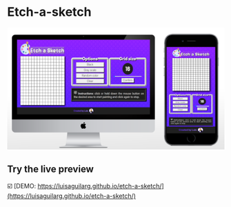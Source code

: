 # Etch-a-sketch
![App Screenshot](https://raw.githubusercontent.com/LuisAguilarG/etch-a-sketch/refs/heads/main/images/demo.png)

## Try the live preview
☑️ [DEMO: https://luisaguilarg.github.io/etch-a-sketch/](https://luisaguilarg.github.io/etch-a-sketch/)